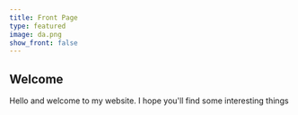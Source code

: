 ```yaml
---
title: Front Page
type: featured
image: da.png
show_front: false
---
```


## Welcome

Hello and welcome to my website.  I hope you'll find some interesting things